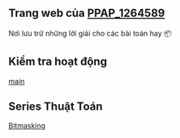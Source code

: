 ## Trang web của [PPAP_1264589](https://github.com/ppap-1264589)

Nơi lưu trữ những lời giải cho các bài toán hay 📦

## Kiểm tra hoạt động
[main](https://github.com/ppap-1264589/secret-of-cpp)

## Series Thuật Toán
[Bitmasking](https://ppap-1264589.github.io/Bitmasking)

